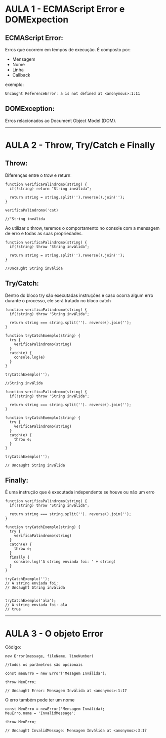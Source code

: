 # AULA 1 - ECMAScript Error e DOMExpection
## ECMAScript Error:
Erros que ocorrem em tempos de execução.
É composto por:
  - Mensagem
  - Nome
  - Linha
  - Callback

  exemplo:
  ```
  Uncaught ReferenceError: a is not defined at <anonymous>:1:11
  ```

## DOMException:
Erros relacionados ao Document Object Model (DOM).

---

# AULA 2 - Throw, Try/Catch e Finally
## Throw:

Diferenças entre o trow e return:

```
function verificaPalindromo(string) {
  if(!string) return "String inválida";

  return string = string.split('').reverse().join('');
}

verificaPalindromo('cat)

//"String inválida
```

Ao utilizar o throw, teremos o comportamento no console com a mensagem de erro e todas as suas propriedades.
```
function verificaPalindromo(string) {
  if(!string) throw "String inválida";

  return string = string.split('').reverse().join('');
}

//Uncaught String inválida
```

## Try/Catch:
Dentro do bloco try são executadas instruções e caso ocorra algum erro durante o processo, ele será tratado no bloco catch
```
function verificaPalindromo(string) {
  if(!string) throw "String inválida";

  return string === string.split(''). reverse().join('');
}

function tryCatchExemplo(string) {
  try {
    verificaPalindromo(string)
  }
  catch(e) {
    console.log(e)
  }
}

tryCatchExemplo('');

//String inválida
```

```
function verificaPalindromo(string) {
  if(!string) throw "String inválida";

  return string === string.split(''). reverse().join('');
}

function tryCatchExemplo(string) {
  try {
    verificaPalindromo(string)
  }
  catch(e) {
    throw e;
  }
}

tryCatchExemplo('');

// Uncaught String inválida
```

## Finally:
É uma instrução que é executada independente se houve ou não um erro
```
function verificaPalindromo(string) {
  if(!string) throw "String inválida";

  return string === string.split(''). reverse().join('');
}

function tryCatchExemplo(string) {
  try {
    verificaPalindromo(string)
  }
  catch(e) {
    throw e;
  }
  finally {
    console.log('A string enviada foi: ' + string)
  }
}

tryCatchExemplo('');
// A string enviada foi:
// Uncaught String inválida


tryCatchExemplo('ala');
// A string enviada foi: ala
// true
```

--- 

# AULA 3 - O objeto Error
Código:
```
new Error(message, fileName, lineNumber)

//todos os parâmetros são opcionais

const meuErro = new Error('Mesagem Inválida');

throw MeuErro;

// Uncaught Error: Mensagem Inválida at <anonymos>:1:17
```

O erro também pode ter um nome
```
const MeuErro = newError('Mensagem Inválida);
MeuErro.name = 'InvalidMessage';

throw MeuErro;

// Uncaught InvalidMessage: Mensagem Inválida at <anonymos>:3:17
```